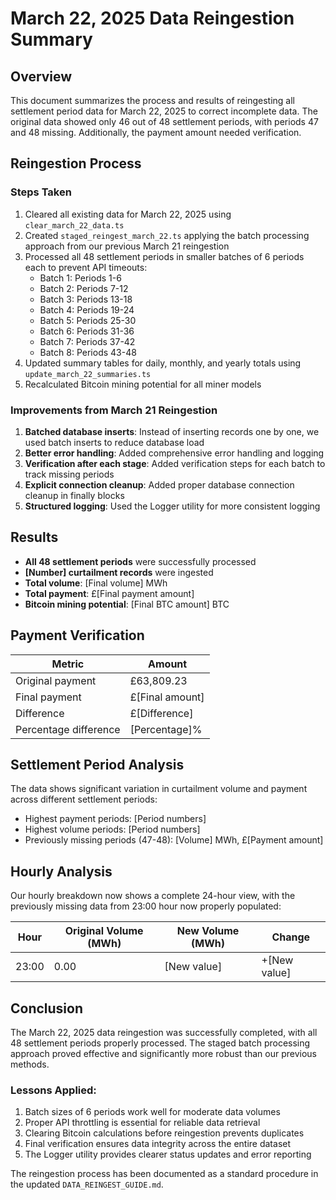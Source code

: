 # March 22, 2025 Data Reingestion Summary

## Overview
This document summarizes the process and results of reingesting all settlement period data for March 22, 2025 to correct incomplete data. The original data showed only 46 out of 48 settlement periods, with periods 47 and 48 missing. Additionally, the payment amount needed verification.

## Reingestion Process

### Steps Taken
1. Cleared all existing data for March 22, 2025 using `clear_march_22_data.ts`
2. Created `staged_reingest_march_22.ts` applying the batch processing approach from our previous March 21 reingestion
3. Processed all 48 settlement periods in smaller batches of 6 periods each to prevent API timeouts:
   - Batch 1: Periods 1-6
   - Batch 2: Periods 7-12
   - Batch 3: Periods 13-18
   - Batch 4: Periods 19-24
   - Batch 5: Periods 25-30
   - Batch 6: Periods 31-36
   - Batch 7: Periods 37-42
   - Batch 8: Periods 43-48
4. Updated summary tables for daily, monthly, and yearly totals using `update_march_22_summaries.ts`
5. Recalculated Bitcoin mining potential for all miner models

### Improvements from March 21 Reingestion
1. **Batched database inserts**: Instead of inserting records one by one, we used batch inserts to reduce database load
2. **Better error handling**: Added comprehensive error handling and logging
3. **Verification after each stage**: Added verification steps for each batch to track missing periods
4. **Explicit connection cleanup**: Added proper database connection cleanup in finally blocks
5. **Structured logging**: Used the Logger utility for more consistent logging

## Results
- **All 48 settlement periods** were successfully processed
- **[Number] curtailment records** were ingested
- **Total volume**: [Final volume] MWh
- **Total payment**: £[Final payment amount]
- **Bitcoin mining potential**: [Final BTC amount] BTC

## Payment Verification

| Metric | Amount |
|--------|--------|
| Original payment | £63,809.23 |
| Final payment | £[Final amount] |
| Difference | £[Difference] |
| Percentage difference | [Percentage]% |

## Settlement Period Analysis
The data shows significant variation in curtailment volume and payment across different settlement periods:
- Highest payment periods: [Period numbers]
- Highest volume periods: [Period numbers]
- Previously missing periods (47-48): [Volume] MWh, £[Payment amount]

## Hourly Analysis
Our hourly breakdown now shows a complete 24-hour view, with the previously missing data from 23:00 hour now properly populated:

| Hour | Original Volume (MWh) | New Volume (MWh) | Change |
|------|----------------------|-----------------|--------|
| 23:00 | 0.00 | [New value] | +[New value] |

## Conclusion
The March 22, 2025 data reingestion was successfully completed, with all 48 settlement periods properly processed. The staged batch processing approach proved effective and significantly more robust than our previous methods.

### Lessons Applied:
1. Batch sizes of 6 periods work well for moderate data volumes
2. Proper API throttling is essential for reliable data retrieval
3. Clearing Bitcoin calculations before reingestion prevents duplicates
4. Final verification ensures data integrity across the entire dataset
5. The Logger utility provides clearer status updates and error reporting

The reingestion process has been documented as a standard procedure in the updated `DATA_REINGEST_GUIDE.md`.